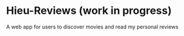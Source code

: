 # Hieu-Reviews (work in progress)
A web app for users to discover movies and read my personal reviews
